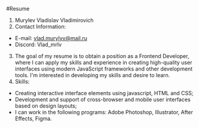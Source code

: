 #Resume
1. Murylev Vladislav Vladimirovich
2. Contact Information:
* E-mail: vlad.murylyv@mail.ru
* Discord: Vlad_mrlv
3. The goal of my resume is to obtain a position as a Frontend Developer, where I can apply my skills and experience in creating high-quality user interfaces using modern JavaScript frameworks and other development tools. I'm interested in developing my skills and desire to learn.
4. Skills:
* Creating interactive interface elements using javascript, HTML and CSS;
* Development and support of cross-browser and mobile user interfaces based on design layouts;
* I can work in the following programs: Adobe Photoshop, Illustrator, After Effects, Figma.